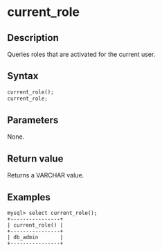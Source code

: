 ---
---

# current_role

## Description

Queries roles that are activated for the current user.

## Syntax

```Haskell
current_role();
current_role;
```

## Parameters

None.

## Return value

Returns a VARCHAR value.

## Examples

```Plain
mysql> select current_role();
+----------------+
| current_role() |
+----------------+
| db_admin       |
+----------------+
```
